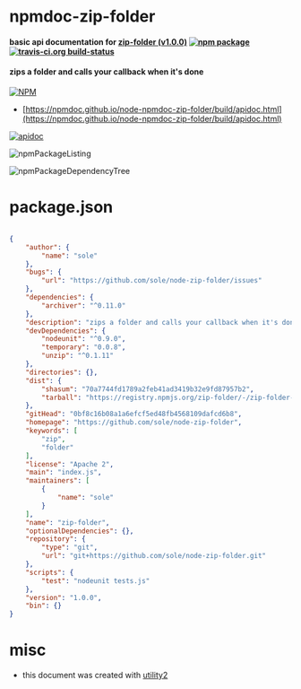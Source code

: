 # npmdoc-zip-folder

#### basic api documentation for  [zip-folder (v1.0.0)](https://github.com/sole/node-zip-folder)  [![npm package](https://img.shields.io/npm/v/npmdoc-zip-folder.svg?style=flat-square)](https://www.npmjs.org/package/npmdoc-zip-folder) [![travis-ci.org build-status](https://api.travis-ci.org/npmdoc/node-npmdoc-zip-folder.svg)](https://travis-ci.org/npmdoc/node-npmdoc-zip-folder)

#### zips a folder and calls your callback when it's done

[![NPM](https://nodei.co/npm/zip-folder.png?downloads=true&downloadRank=true&stars=true)](https://www.npmjs.com/package/zip-folder)

- [https://npmdoc.github.io/node-npmdoc-zip-folder/build/apidoc.html](https://npmdoc.github.io/node-npmdoc-zip-folder/build/apidoc.html)

[![apidoc](https://npmdoc.github.io/node-npmdoc-zip-folder/build/screenCapture.buildCi.browser.%252Ftmp%252Fbuild%252Fapidoc.html.png)](https://npmdoc.github.io/node-npmdoc-zip-folder/build/apidoc.html)

![npmPackageListing](https://npmdoc.github.io/node-npmdoc-zip-folder/build/screenCapture.npmPackageListing.svg)

![npmPackageDependencyTree](https://npmdoc.github.io/node-npmdoc-zip-folder/build/screenCapture.npmPackageDependencyTree.svg)



# package.json

```json

{
    "author": {
        "name": "sole"
    },
    "bugs": {
        "url": "https://github.com/sole/node-zip-folder/issues"
    },
    "dependencies": {
        "archiver": "^0.11.0"
    },
    "description": "zips a folder and calls your callback when it's done",
    "devDependencies": {
        "nodeunit": "^0.9.0",
        "temporary": "0.0.8",
        "unzip": "^0.1.11"
    },
    "directories": {},
    "dist": {
        "shasum": "70a7744fd1789a2feb41ad3419b32e9fd87957b2",
        "tarball": "https://registry.npmjs.org/zip-folder/-/zip-folder-1.0.0.tgz"
    },
    "gitHead": "0bf8c16b08a1a6efcf5ed48fb4568109dafcd6b8",
    "homepage": "https://github.com/sole/node-zip-folder",
    "keywords": [
        "zip",
        "folder"
    ],
    "license": "Apache 2",
    "main": "index.js",
    "maintainers": [
        {
            "name": "sole"
        }
    ],
    "name": "zip-folder",
    "optionalDependencies": {},
    "repository": {
        "type": "git",
        "url": "git+https://github.com/sole/node-zip-folder.git"
    },
    "scripts": {
        "test": "nodeunit tests.js"
    },
    "version": "1.0.0",
    "bin": {}
}
```



# misc
- this document was created with [utility2](https://github.com/kaizhu256/node-utility2)

